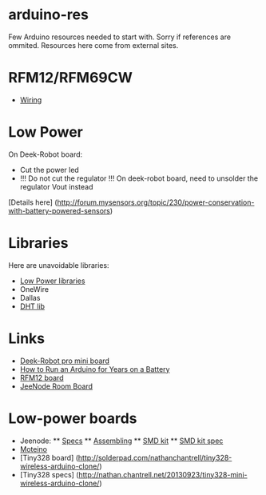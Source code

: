 arduino-res
===========

Few Arduino resources needed to start with.
Sorry if references are ommited. Resources here come from external sites. 

RFM12/RFM69CW
=============

* [Wiring](http://openenergymonitor.org/emon/buildingblocks/rfm12b-wireless)

[logo]: ./RFM12/connections1.png "RFM12 / RFM69CW wiring on 3.3v board"

Low Power
=========

On Deek-Robot board:
* Cut the power led
* !!! Do not cut the regulator !!! On deek-robot board, need to unsolder the regulator Vout instead

[Details here] (http://forum.mysensors.org/topic/230/power-conservation-with-battery-powered-sensors)

Libraries
=========

Here are unavoidable libraries:
* [Low Power libraries](https://github.com/jcw/jeelib)
* OneWire
* Dallas
* [DHT lib](https://github.com/markruys/arduino-DHT)

Links
=====
* [Deek-Robot pro mini board](http://arduino-board.com/boards/dr-pro-mini)
* [How to Run an Arduino for Years on a Battery](http://www.openhomeautomation.net/arduino-battery/)
* [RFM12 board](http://hallard.me/tag/rfm69cw/)
* [JeeNode Room Board](http://jeelabs.net/projects/hardware/wiki/Room_Board)

Low-power boards
================
* Jeenode:
** [Specs](http://jeelabs.net/projects/hardware/wiki/JeeNode)
** [Assembling](http://jeelabs.org/2010/09/26/assembling-the-jeenode-v5/)
** [SMD kit](http://jeelabs.org/tag/jeesmd/)
** [SMD kit spec](http://jeelabs.net/projects/hardware/wiki/SMD_Kit)
* [Moteino](http://lowpowerlab.com/moteino/#specs)
* [Tiny328 board] (http://solderpad.com/nathanchantrell/tiny328-wireless-arduino-clone/)
* [Tiny328 specs] (http://nathan.chantrell.net/20130923/tiny328-mini-wireless-arduino-clone/)